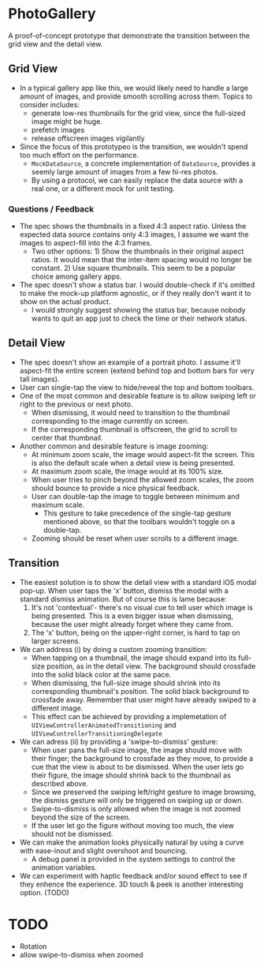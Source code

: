 # PhotoGallery
A proof-of-concept prototype that demonstrate the transition between the grid view and the detail view.

## Grid View
- In a typical gallery app like this, we would likely need to handle a large amount of images, and provide smooth scrolling across them. Topics to consider includes:
  - generate low-res thumbnails for the grid view, since the full-sized image might be huge.
  - prefetch images
  - release offscreen images vigilantly
- Since the focus of this prototypeo is the transition, we wouldn't spend too much effort on the performance. 
  - `MockDataSource`, a concrete implementation of `DataSource`, provides a seemly large amount of images from a few hi-res photos.
  - By using a protocol, we can easily replace the data source with a real one, or a different mock for unit testing.
  
### Questions / Feedback
- The spec shows the thumbnails in a fixed 4:3 aspect ratio. Unless the expected data source contains only 4:3 images, I assume we want the images to aspect-fill into the 4:3 frames.
  - Two other options: 1) Show the thumbnails in their original aspect ratios. It would mean that the inter-item spacing would no longer be constant. 2) Use square thumbnails. This seem to be a popular choice among gallery apps.
- The spec doesn't show a status bar. I would double-check if it's omitted to make the mock-up platform agnostic, or if they really don't want it to show on the actual product.
  - I would strongly suggest showing the status bar, because nobody wants to quit an app just to check the time or their network status. 


## Detail View
- The spec doesn't show an example of a portrait photo. I assume it'll aspect-fit the entire screen (extend behind top and bottom bars for very tall images).
- User can single-tap the view to hide/reveal the top and bottom toolbars.
- One of the most common and desirable feature is to allow swiping left or right to the previous or next photo.
  - When dismissing, it would need to transition to the thumbnail corresponding to the image currently on screen.
  - If the corresponding thumbnail is offscreen, the grid to scroll to center that thumbnail.
- Another common and desirable feature is image zooming:
  - At minimum zoom scale, the image would aspect-fit the screen. This is also the default scale when a detail view is being presented.
  - At maximum zoom scale, the image would at its 100% size.
  - When user tries to pinch beyond the allowed zoom scales, the zoom should bounce to provide a nice physical feedback.
  - User can double-tap the image to toggle between minimum and maximum scale.
    - This gesture to take precedence of the single-tap gesture mentioned above, so that the toolbars wouldn't toggle on a double-tap.
  - Zooming should be reset when user scrolls to a different image.


## Transition
- The easiest solution is to show the detail view with a standard iOS modal pop-up. When user taps the 'x' button, dismiss the modal with a standard dismiss animation. But of course this is lame because:
  1. It's not 'contextual'- there's no visual cue to tell user which image is being presented. This is a even bigger issue when dismissing, because the user might already forget where they came from.
  2. The 'x' button, being on the upper-right corner, is hard to tap on larger screens.
- We can address (i) by doing a custom zooming transition:
  - When tapping on a thumbnail, the image should expand into its full-size position, as in the detail view. The background should crossfade into the solid black color at the same pace.
  - When dismissing, the full-size image should shrink into its corresponding thumbnail's position. The solid black background to crossfade away. Remember that user might have already swiped to a different image.
  - This effect can be achieved by providing a implemetation of `UIViewControllerAnimatedTransitioning` and `UIViewControllerTransitioningDelegate`
- We can adress (ii) by providing a 'swipe-to-dismiss' gesture:
  - When user pans the full-size image, the image should move with their finger; the background to crossfade as they move, to provide a cue that the view is about to be dismissed. When the user lets go their figure, the image should shrink back to the thumbnail as described above.
  - Since we preserved the swiping left/right gesture to image browsing, the dismiss gesture will only be triggered on swiping up or down.
  - Swipe-to-dismiss is only allowed when the image is not zoomed beyond the size of the screen.
  - If the user let go the figure without moving too much, the view should not be dismissed.
- We can make the animation looks physically natural by using a curve with ease-inout and slight overshoot and bouncing.
  - A debug panel is provided in the system settings to control the animation variables.
- We can experiment with haptic feedback and/or sound effect to see if they enhence the experience. 3D touch & peek is another interesting option. (TODO)


# TODO
- Rotation
- allow swipe-to-dismiss when zoomed
